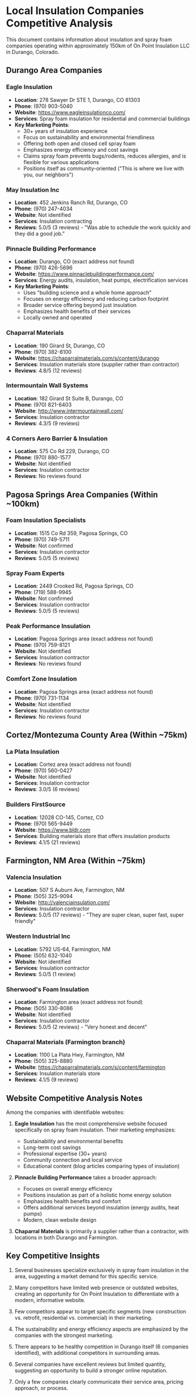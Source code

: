 # Local Insulation Companies Competitive Analysis

This document contains information about insulation and spray foam companies operating within approximately 150km of On Point Insulation LLC in Durango, Colorado.

## Durango Area Companies

### Eagle Insulation
- **Location**: 278 Sawyer Dr STE 1, Durango, CO 81303
- **Phone**: (970) 903-5040
- **Website**: https://www.eagleinsulationco.com/
- **Services**: Spray foam insulation for residential and commercial buildings
- **Key Marketing Points**:
  - 30+ years of insulation experience
  - Focus on sustainability and environmental friendliness
  - Offering both open and closed cell spray foam
  - Emphasizes energy efficiency and cost savings
  - Claims spray foam prevents bugs/rodents, reduces allergies, and is flexible for various applications
  - Positions itself as community-oriented ("This is where we live with you, our neighbors")

### May Insulation Inc
- **Location**: 452 Jenkins Ranch Rd, Durango, CO
- **Phone**: (970) 247-4034
- **Website**: Not identified
- **Services**: Insulation contracting
- **Reviews**: 5.0/5 (3 reviews) - "Was able to schedule the work quickly and they did a good job."

### Pinnacle Building Performance
- **Location**: Durango, CO (exact address not found)
- **Phone**: (970) 426-5696
- **Website**: https://www.pinnaclebuildingperformance.com/
- **Services**: Energy audits, insulation, heat pumps, electrification services
- **Key Marketing Points**:
  - Uses "building science and a whole home approach"
  - Focuses on energy efficiency and reducing carbon footprint
  - Broader service offering beyond just insulation
  - Emphasizes health benefits of their services
  - Locally owned and operated

### Chaparral Materials
- **Location**: 190 Girard St, Durango, CO
- **Phone**: (970) 382-8100
- **Website**: https://chaparralmaterials.com/s/content/durango
- **Services**: Insulation materials store (supplier rather than contractor)
- **Reviews**: 4.8/5 (12 reviews)

### Intermountain Wall Systems
- **Location**: 182 Girard St Suite B, Durango, CO
- **Phone**: (970) 821-6403
- **Website**: http://www.intermountainwall.com/
- **Services**: Insulation contractor
- **Reviews**: 4.3/5 (9 reviews)

### 4 Corners Aero Barrier & Insulation
- **Location**: 575 Co Rd 229, Durango, CO
- **Phone**: (970) 880-1577
- **Website**: Not identified
- **Services**: Insulation contractor
- **Reviews**: No reviews found

## Pagosa Springs Area Companies (Within ~100km)

### Foam Insulation Specialists
- **Location**: 1515 Co Rd 359, Pagosa Springs, CO
- **Phone**: (970) 749-5711
- **Website**: Not confirmed
- **Services**: Insulation contractor
- **Reviews**: 5.0/5 (5 reviews)

### Spray Foam Experts
- **Location**: 2449 Crooked Rd, Pagosa Springs, CO
- **Phone**: (719) 588-9945
- **Website**: Not confirmed
- **Services**: Insulation contractor
- **Reviews**: 5.0/5 (5 reviews)

### Peak Performance Insulation
- **Location**: Pagosa Springs area (exact address not found)
- **Phone**: (970) 759-8121
- **Website**: Not identified
- **Services**: Insulation contractor
- **Reviews**: No reviews found

### Comfort Zone Insulation
- **Location**: Pagosa Springs area (exact address not found)
- **Phone**: (970) 731-1134
- **Website**: Not identified
- **Services**: Insulation contractor
- **Reviews**: No reviews found

## Cortez/Montezuma County Area (Within ~75km)

### La Plata Insulation
- **Location**: Cortez area (exact address not found)
- **Phone**: (970) 560-0427
- **Website**: Not identified
- **Services**: Insulation contractor
- **Reviews**: 3.0/5 (6 reviews)

### Builders FirstSource
- **Location**: 12028 CO-145, Cortez, CO
- **Phone**: (970) 565-9449
- **Website**: https://www.bldr.com
- **Services**: Building materials store that offers insulation products
- **Reviews**: 4.1/5 (21 reviews)

## Farmington, NM Area (Within ~75km)

### Valencia Insulation
- **Location**: 507 S Auburn Ave, Farmington, NM
- **Phone**: (505) 325-9094
- **Website**: http://valenciainsulation.com/
- **Services**: Insulation contractor
- **Reviews**: 5.0/5 (17 reviews) - "They are super clean, super fast, super friendly"

### Western Industrial Inc
- **Location**: 5792 US-64, Farmington, NM
- **Phone**: (505) 632-1040
- **Website**: Not identified
- **Services**: Insulation contractor
- **Reviews**: 5.0/5 (1 review)

### Sherwood's Foam Insulation
- **Location**: Farmington area (exact address not found)
- **Phone**: (505) 330-8086
- **Website**: Not identified
- **Services**: Insulation contractor
- **Reviews**: 5.0/5 (2 reviews) - "Very honest and decent"

### Chaparral Materials (Farmington branch)
- **Location**: 1100 La Plata Hwy, Farmington, NM
- **Phone**: (505) 325-8880
- **Website**: https://chaparralmaterials.com/s/content/farmington
- **Services**: Insulation materials store
- **Reviews**: 4.1/5 (9 reviews)

## Website Competitive Analysis Notes

Among the companies with identifiable websites:

1. **Eagle Insulation** has the most comprehensive website focused specifically on spray foam insulation. Their marketing emphasizes:
   - Sustainability and environmental benefits
   - Long-term cost savings
   - Professional expertise (30+ years)
   - Community connection and local service
   - Educational content (blog articles comparing types of insulation)

2. **Pinnacle Building Performance** takes a broader approach:
   - Focuses on overall energy efficiency
   - Positions insulation as part of a holistic home energy solution
   - Emphasizes health benefits and comfort
   - Offers additional services beyond insulation (energy audits, heat pumps)
   - Modern, clean website design

3. **Chaparral Materials** is primarily a supplier rather than a contractor, with locations in both Durango and Farmington.

## Key Competitive Insights

1. Several businesses specialize exclusively in spray foam insulation in the area, suggesting a market demand for this specific service.

2. Many competitors have limited web presence or outdated websites, creating an opportunity for On Point Insulation to differentiate with a modern, informative website.

3. Few competitors appear to target specific segments (new construction vs. retrofit, residential vs. commercial) in their marketing.

4. The sustainability and energy efficiency aspects are emphasized by the companies with the strongest marketing.

5. There appears to be healthy competition in Durango itself (6 companies identified), with additional competitors in surrounding areas.

6. Several companies have excellent reviews but limited quantity, suggesting an opportunity to build a stronger online reputation.

7. Only a few companies clearly communicate their service area, pricing approach, or process.
